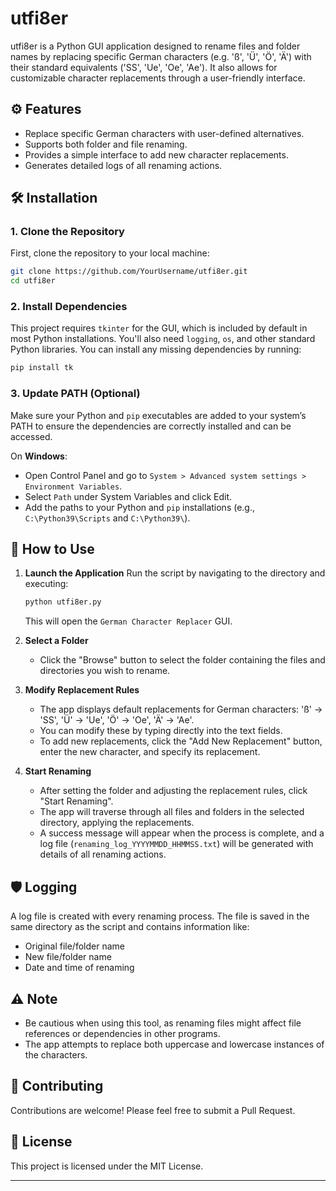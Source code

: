 # utfi8er

utfi8er is a Python GUI application designed to rename files and folder names by replacing specific German characters (e.g. 'ß', 'Ü', 'Ö', 'Ä') with their standard equivalents ('SS', 'Ue', 'Oe', 'Ae'). It also allows for customizable character replacements through a user-friendly interface.

## ⚙️ Features

- Replace specific German characters with user-defined alternatives.
- Supports both folder and file renaming.
- Provides a simple interface to add new character replacements.
- Generates detailed logs of all renaming actions.

## 🛠️ Installation

### 1. Clone the Repository

First, clone the repository to your local machine:

```bash
git clone https://github.com/YourUsername/utfi8er.git
cd utfi8er
```

### 2. Install Dependencies

This project requires `tkinter` for the GUI, which is included by default in most Python installations. You'll also need `logging`, `os`, and other standard Python libraries. You can install any missing dependencies by running:

```bash
pip install tk
```

### 3. Update PATH (Optional)

Make sure your Python and `pip` executables are added to your system’s PATH to ensure the dependencies are correctly installed and can be accessed.

On **Windows**:

- Open Control Panel and go to `System > Advanced system settings > Environment Variables`.
- Select `Path` under System Variables and click Edit.
- Add the paths to your Python and `pip` installations (e.g., `C:\Python39\Scripts` and `C:\Python39\`).

## 📝 How to Use

1. **Launch the Application**
   Run the script by navigating to the directory and executing:

   ```bash
   python utfi8er.py
   ```

   This will open the `German Character Replacer` GUI.

2. **Select a Folder**

   - Click the "Browse" button to select the folder containing the files and directories you wish to rename.

3. **Modify Replacement Rules**

   - The app displays default replacements for German characters: 'ß' -> 'SS', 'Ü' -> 'Ue', 'Ö' -> 'Oe', 'Ä' -> 'Ae'.
   - You can modify these by typing directly into the text fields.
   - To add new replacements, click the "Add New Replacement" button, enter the new character, and specify its replacement.

4. **Start Renaming**
   - After setting the folder and adjusting the replacement rules, click "Start Renaming".
   - The app will traverse through all files and folders in the selected directory, applying the replacements.
   - A success message will appear when the process is complete, and a log file (`renaming_log_YYYYMMDD_HHMMSS.txt`) will be generated with details of all renaming actions.

## 🛡️ Logging

A log file is created with every renaming process. The file is saved in the same directory as the script and contains information like:

- Original file/folder name
- New file/folder name
- Date and time of renaming

## ⚠️ Note

- Be cautious when using this tool, as renaming files might affect file references or dependencies in other programs.
- The app attempts to replace both uppercase and lowercase instances of the characters.

## 🤝 Contributing

Contributions are welcome! Please feel free to submit a Pull Request.

## 📄 License

This project is licensed under the MIT License.

---
